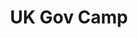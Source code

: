 ---
title: UK Gov Camp
link: http://www.ukgovcamp.com
logo: uk_gov_camp.png

# Events sponsored denoted by `<hackday>` and sponsorship amount/resource
events:
  01-london: "£250 unrestricted"
---